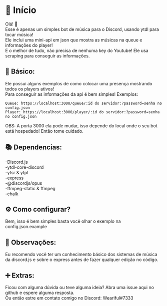 # 🔷 Início

Olá! 👋<br>
Esse é apenas um simples bot de música para o Discord, usando ytdl para tocar música!<br>
Ele inclui uma mini-api em json que mostra as músicas na queue e informações do player!<br>
E o melhor de tudo, não precisa de nenhuma key do Youtube! Ele usa scraping para conseguir as informações.<br>


## 💁 Básico:

Ele possui alguns exemplos de como colocar uma presença mostrando todos os players ativos!<br>
Para conseguir as informações da api é bem simples! Exemplos:<br>
```
Queue: https://localhost:3000/queue/:id do servidor:?password=senha no config.json
Player: https://localhost:3000/player/:id do servidor:?password=senha no config.json
```

OBS: A porta 3000 ela pode mudar, isso depende do local onde o seu bot está hospedado! Então tome cuidado.

## 📚 Dependencias:

-Discord.js<br>
-ytdl-core-discord<br>
-ytsr & ytpl<br>
-express<br>
-@discordjs/opus<br>
-ffmpeg-static & ffmpeg<br>
-chalk<br>

## ⚙️ Como configurar?

Bem, isso é bem simples basta você olhar o exemplo na config.json.example

## 🔎 Observações:

Eu recomendo você ter um conhecimento básico dos sistemas de música da discord.js e sobre o express antes de fazer qualquer edição no código.

## ➕ Extras:

Ficou com alguma dúvida ou teve alguma ideia? Abra uma issue aqui no github e espere alguma resposta. <br>
Ou então estre em contato comigo no Discord: Weariful#7333<br>

